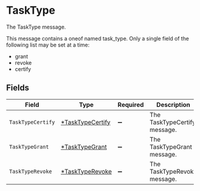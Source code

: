 # TaskType

The TaskType message.

This message contains a oneof named task_type. Only a single field of the following list may be set at a time:
  - grant
  - revoke
  - certify



## Fields

| Field                                                      | Type                                                       | Required                                                   | Description                                                |
| ---------------------------------------------------------- | ---------------------------------------------------------- | ---------------------------------------------------------- | ---------------------------------------------------------- |
| `TaskTypeCertify`                                          | [*TaskTypeCertify](../../models/shared/tasktypecertify.md) | :heavy_minus_sign:                                         | The TaskTypeCertify message.                               |
| `TaskTypeGrant`                                            | [*TaskTypeGrant](../../models/shared/tasktypegrant.md)     | :heavy_minus_sign:                                         | The TaskTypeGrant message.                                 |
| `TaskTypeRevoke`                                           | [*TaskTypeRevoke](../../models/shared/tasktyperevoke.md)   | :heavy_minus_sign:                                         | The TaskTypeRevoke message.                                |